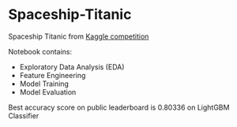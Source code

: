 # Spaceship-Titanic
Spaceship Titanic from [Kaggle competition](https://www.kaggle.com/competitions/spaceship-titanic) <br>

Notebook contains:
* Exploratory Data Analysis (EDA)
* Feature Engineering
* Model Training
* Model Evaluation

Best accuracy score on public leaderboard is 0.80336 on LightGBM Classifier
